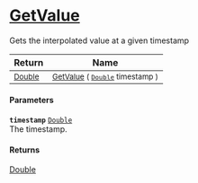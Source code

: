 # [GetValue](./LinearInterpolation--GetValue.md)

Gets the interpolated value at a given timestamp

| Return | Name | 
| --- | --- | 
| <sub>[Double](https://docs.microsoft.com/en-us/dotnet/api/System.Double)</sub> | <sub>[GetValue](./LinearInterpolation--GetValue.md) ( [`Double`](https://docs.microsoft.com/en-us/dotnet/api/System.Double) timestamp )</sub> | 


#### Parameters
**`timestamp`**  [`Double`](https://docs.microsoft.com/en-us/dotnet/api/System.Double)<br>The timestamp.
#### Returns
[Double](https://docs.microsoft.com/en-us/dotnet/api/System.Double)<br>
